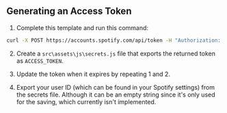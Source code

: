 ## Generating an Access Token

1. Complete this template and run this command:

```bash
curl -X POST https://accounts.spotify.com/api/token -H "Authorization: Basic <base64 encoded clientId:clientSecret>" -d grant_type=client_credentials
```

2. Create a `src\assets\js\secrets.js` file that exports the returned token as `ACCESS_TOKEN`.

3. Update the token when it expires by repeating 1 and 2.

4. Export your user ID (which can be found in your Spotify settings) from the secrets file. Although it can be an empty string since it's only used for the saving, which currently isn't implemented.
